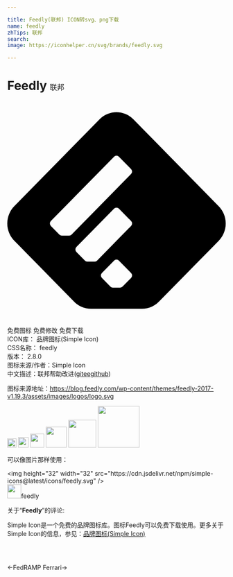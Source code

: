 ```yaml
---

title: Feedly(联邦) ICON转svg、png下载
name: feedly
zhTips: 联邦
search: 
image: https://iconhelper.cn/svg/brands/feedly.svg

---
```


# Feedly  <small style="font-size: 60%;font-weight: 100">联邦</small>

<div id="svg" class="svg-wrap">
<svg role="img" viewBox="0 0 24 24" xmlns="http://www.w3.org/2000/svg"><title>Feedly icon</title><path d="M13.86 1.989a2.609 2.609 0 0 0-3.726 0L.768 11.527a2.729 2.729 0 0 0 0 3.795l6.684 6.808a2.618 2.618 0 0 0 1.74.664h5.613a2.616 2.616 0 0 0 1.872-.791l6.554-6.675a2.726 2.726 0 0 0 0-3.795l-9.37-9.544zm-.26 17.422l-.935.95a.372.372 0 0 1-.268.114h-.8a.376.376 0 0 1-.247-.096l-.954-.97a.39.39 0 0 1 0-.542l1.337-1.36a.37.37 0 0 1 .531 0l1.337 1.361a.389.389 0 0 1 0 .543zm0-5.711l-3.737 3.808a.374.374 0 0 1-.268.111h-.799a.376.376 0 0 1-.25-.093l-.951-.97a.391.391 0 0 1 0-.544l4.139-4.214a.372.372 0 0 1 .531 0l1.337 1.362a.386.386 0 0 1 0 .54zm0-5.707l-6.54 6.66a.372.372 0 0 1-.268.113h-.8a.373.373 0 0 1-.249-.094L4.79 13.7a.388.388 0 0 1 0-.54l6.943-7.07a.372.372 0 0 1 .531 0l1.337 1.36a.389.389 0 0 1 0 .543z"/></svg>
</div>
<detail full-name='feedly'></detail>

<div class="detail-page">
<p>
<span><span class="badge-success badge">免费图标</span> <span class="badge-success badge">免费修改</span>  <span class="badge-success badge">免费下载</span> </span>
<br/>
<span>
ICON库：
<span class="badge-secondary badge">品牌图标(Simple Icon)</span> 
</span>
<br/>
<span>
CSS名称：
<span class="badge-secondary badge">feedly</span> 
</span>

<br/>
<span>
版本：
<span class="badge-secondary badge">2.8.0</span> 
</span>
<br/>
<span>图标来源/作者：<span class="badge-light badge">Simple Icon</span></span> 
<br/>
<span class="zh-detail">中文描述：<span class="badge-primary badge">联邦</span><span class="help-link"><span>帮助改进</span>(<a href="https://gitee.com/liuwave/icon-helper/edit/master/json/brands/feedly.json" target="_blank" rel="noopener noreferrer">gitee</a><a href="https://github.com/liuwave/icon-helper/edit/master/json/brands/feedly.json" target="_blank" rel="noopener noreferrer">github</a></span>)</span><br/>
</p>
</div><div class="description description alert alert-light"><p>图标来源地址：<a href="https://blog.feedly.com/wp-content/themes/feedly-2017-v1.19.3/assets/images/logos/logo.svg" target="_blank" rel="noopener noreferrer">https://blog.feedly.com/wp-content/themes/feedly-2017-v1.19.3/assets/images/logos/logo.svg</a></p></div>
<div class="alert alert-dark">
<img height="21" width="21" src="https://cdn.jsdelivr.net/npm/simple-icons@latest/icons/feedly.svg" />
<img height="24" width="24" src="https://cdn.jsdelivr.net/npm/simple-icons@latest/icons/feedly.svg" />
<img height="32" width="32" src="https://cdn.jsdelivr.net/npm/simple-icons@latest/icons/feedly.svg" />
<img height="48" width="48" src="https://cdn.jsdelivr.net/npm/simple-icons@latest/icons/feedly.svg" />
<img height="64" width="64" src="https://cdn.jsdelivr.net/npm/simple-icons@latest/icons/feedly.svg" />
<img height="96" width="96" src="https://cdn.jsdelivr.net/npm/simple-icons@latest/icons/feedly.svg" />

</div>
<div>
  <p>可以像图片那样使用：    
  </p>
  <div class="alert alert-primary" style="font-size: 14px">
    &lt;img height="32" width="32" src="https://cdn.jsdelivr.net/npm/simple-icons@latest/icons/feedly.svg" /&gt;
    <copy-btn content='<img height="32" width="32" src="https://cdn.jsdelivr.net/npm/simple-icons@latest/icons/feedly.svg" />'></copy-btn>
  </div>
  <div class="alert alert-secondary">
    <img height="32" width="32" src="https://cdn.jsdelivr.net/npm/simple-icons@latest/icons/feedly.svg" />feedly
    <copy-btn content="feedly" btn-title="复制图标名称"></copy-btn>
  </div>
</div>
<div class="icon-detail__container">
<p>关于“<b>Feedly</b>”的评论:</p>
</div>
<Vssue title="关于“Feedly”的评论" />
<div><p>Simple Icon是一个免费的品牌图标库。图标Feedly可以免费下载使用。更多关于  Simple Icon的信息，参见：<a target="_blank" href="https://iconhelper.cn/brands.html">品牌图标(Simple Icon)</a>
</p></div>


<div style="padding:2rem 0 " class="page-nav"><p class="inner"><span class="prev">←<router-link to="/icon/fedramp.html">FedRAMP</router-link></span> <span class="next"><router-link to="/icon/ferrari.html">Ferrari</router-link>→</span></p></div>
